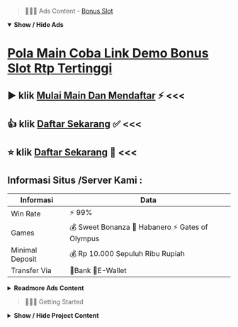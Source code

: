 > :red_circle::red_circle::red_circle: Ads Content - [Bonus Slot](https://atom.io/packages/bonus-slot)

<details open><summary><b>Show / Hide Ads</b></summary>

# [Pola Main Coba Link Demo Bonus Slot Rtp Tertinggi](https://atom.io/packages/bonus-slot)
## :arrow_forward: klik [Mulai Main Dan Mendaftar](https://secure.livechatinc.com/licence/12954177/v2/open_chat.cgi) :zap: <<< 
## :thumbsup: klik [Daftar Sekarang](https://178.128.112.84/togel/) :white_check_mark: <<< 
## :star: klik [Daftar Sekarang](https://178.128.112.84/) :cake: <<< 

## Informasi Situs /Server Kami : 

| Informasi  | Data |
| ------------- | ------------- |
| Win Rate  | ⚡ 99% |
| Games  | 💰 Sweet Bonanza 🔱 Habanero ⚡ Gates of Olympus |
| Minimal Deposit  | 💰 Rp 10.000 Sepuluh Ribu Rupiah |
| Transfer Via  | 🏅Bank 🏅E-Wallet |

<details><summary><b>Readmore Ads Content</b></summary>

## Table Of Content
- [Hasil Hack Gacor Slot 4d](#slot-4d)
- [Cek Fakta Slot Olympus](#slot-olympus)
- [Daftar Situs Bonus New Member 100 Slot Game](#bonus-new-member-100-slot-game)
- [Cek Fakta Slot Olympus](#slot-olympus)
- [Cara Install Info Slot Gacor Hari Ini](#info-slot-gacor-hari-ini)

## Slot 4d
Kalau trick yang mula situ direkomendasikan agar memanfaatkan turbo spin, karena itu berlainan serta kiat ke-2 untum mengambil kemenangan judi online slot pragmatic merupakan pakai lakukan betting. Betting ini yaitu nama dari taruhan dalam pertunjukan slot online, lalu kalaupun awak mau main, jadi betting makin penting bagi awak ketahui lagi laksanakan pakai baik. Dalam melangsungkan trik betting, tidak sedikit member memang tidaklah tersedia keterpaksaan untuk tentukan nominal hingga dari itu saudara mampu terhindar tatkala kerjakan betting sama nominal yang permulaan ataupun tinggi. Dengan kiat ini sampeyan bisa segera mainkan gamenya bahwa dari itu situ mampu bakal rasakan segera bagaimanakah caranya permainan pertunjukan pragmatic play ini.
## Slot Olympus
Bermain Dengan Slot Bet Kecil Serta Tampilan Menarik, Bagi Bermain pada slot gacor, para bettor bisa mempergunakan modal bet relatif kecil, hanya pakai modal 10rb kalian telah dapat mendaftar lalu ikut permainan pada game slot gacor paling mudah jackpot.
## Bonus New Member 100 Slot Game
Cara Daftar Harus Mudah, Ketika saudara membuka suatu situs game slot online, hingga saudara akan dihadapkan serta alur pendaftaran yang layak dilalui. Kamu wajib menuruti situs yang memberikan alur daftar mudah, dengan demikian nggak membuat kamu binggung. Dengan alur daftar yang gampang, hingga saudara mampu permainan game pakai tenteram selanjutnya cepat.
## Slot Olympus
Layanan 24 Jam Penuh, Ada peri lainnya situs judi Bettor dapatkan judi situs game aman. Hal ini berkaitan sama layanan situs tersedia. Bettor bukan hendak kesulitan online permainan pakai layanan selama 24 jam. Bandar game slot terbaik, satu buah slot suka situs online sebab dapat menyesuaikan serta waktunya sendiri. Bettor nggak butuh permainan cuma pada kurun kosong saja. Semua jalan masuk dapat Bettor lakukan serta sederhana. Bettor dapat bermain apabila terbangun pada tengah malam pada situs bersama situs slot online. Cobalah online menyelidiki zona situs sesuai jadi layanan 24 jam serta tersedia. Semua situs dapat Bettor mainkan alhasil bukan butuh merasakan buntu setara sekali. Bayangkan senantiasa kedatangan situs judi Bettor diterima pakai layanan non stop situs tersedia pula. Bandar game slot situs suka serta layanan situs semacam ini.
## Info Slot Gacor Hari Ini
Slot Online memang menjadi salah tunggal pertunjukan yang memiliki daya tarik memadai tinggi pada kalangan masyarakat, banyak diantara member taruhan judi yang menobatkan slot bagaikan saringan pertunjukan langganannya. Selain mampu memberikan keseruan pula kesenangan, mainan ini jua menyampaikan peluang serta keleluasaan member bisa kedatangan yang besar selanjutnya menjanjikan. Pemain dapat memanfaatkan sumber penghasilan dari bonus, promo, jackpot ratusan juta dan lain sebagainya. Selain itu pun member yang berbaur bisa mewujudkan ini demi salah suatu pertunjukan yang sanggup menghilangkan stres lalu kebosanan. Pasalnya dalam dalamnya terdapat tidak sedikit sekali variasi pertunjukan dari banyak kesukaan provider yang tersedia.

</details>

</details>

> :red_circle::red_circle::red_circle: Getting Started

<details><summary><b>Show / Hide Project Content</b></summary>

#  Project Name / Title : 
ATPEngine Project #27
##  Getting Started : 
These instructions will get you a copy of the project up and running on your local machine for development and testing purposes. See deployment for notes on how to deploy the project on a live system.

##  Installation for ATPEngine Project #27 : 
A step by step guide that will tell you how to get the development environment up and running.
<ul><li>How to install #1</li><li>How to install #2</li><li>How to install #3</li><li>How to install #4</li><li>How to install #5</li><li>How to install #6</li></ul>

##  Usage : 
A few examples of useful commands and/or tasks.
<ul><li>Usage #1</li><li>Usage  #2</li><li>Usage  #3</li><li>Usage #4</li><li>Usage  #5</li><li>Usage  #6</li></ul>

##  Ads Links : 
Get To Know about our other ads.


[Pragmatic Demo Slot Langsung Dapat Bonus Tanpa Deposit](https://atom.io/packages/pragmatic-demo-slot)

[Demo Slot Indonesia Langsung Dapat Bonus Tanpa Deposit](https://atom.io/packages/demo-slot-indonesia)

[Rtp Slot Harmonibet Langsung Dapat Bonus Tanpa Deposit](https://atom.io/packages/rtp-slot-harmonibet)

[Slot Tergacor Langsung Dapat Bonus Tanpa Deposit](https://atom.io/packages/slot-tergacor)

[Slot Gacor Terbaru Langsung Dapat Bonus Tanpa Deposit](https://atom.io/packages/slot-gacor-terbaru)

[Apk Open Slot Langsung Dapat Bonus Tanpa Deposit](https://atom.io/packages/apk-open-slot)

[Toto Slot Bet Langsung Dapat Bonus Tanpa Deposit](https://atom.io/packages/toto-slot-bet)

[Slot Akun Demo Langsung Dapat Bonus Tanpa Deposit](https://atom.io/packages/slot-akun-demo)

[Jackpot Slot Langsung Dapat Bonus Tanpa Deposit](https://atom.io/packages/jackpot-slot)

[Sph Slot Langsung Dapat Bonus Tanpa Deposit](https://atom.io/packages/sph-slot)

[Demo Slot Olympus Langsung Dapat Bonus Tanpa Deposit](https://atom.io/packages/demo-slot-olympus)

[Slot Asia Langsung Dapat Bonus Tanpa Deposit](https://atom.io/packages/slot-asia)

[Slot Terpercaya Langsung Dapat Bonus Tanpa Deposit](https://atom.io/packages/slot-terpercaya)

##  Additional Project That Can Be Usefull : 
Get To Know about our other projects.


[ATPEngine Project #8](https://atom.io/packages/atpengine-project-8)

[ATPEngine Project #93](https://atom.io/packages/atpengine-project-93)

[ATPEngine Project #80](https://atom.io/packages/atpengine-project-80)

[ATPEngine Project #27](https://atom.io/packages/atpengine-project-27)

[ATPEngine Project #4](https://atom.io/packages/atpengine-project-4)

[ATPEngine Project #100](https://atom.io/packages/atpengine-project-100)

[ATPEngine Project #46](https://atom.io/packages/atpengine-project-46)

[ATPEngine Project #95](https://atom.io/packages/atpengine-project-95)

##  Master Project : 
Incase you want to know more about our master project, please visit [ATPEngine Home Project](https://atom.io/packages/atpengine-home-project)

</details>
